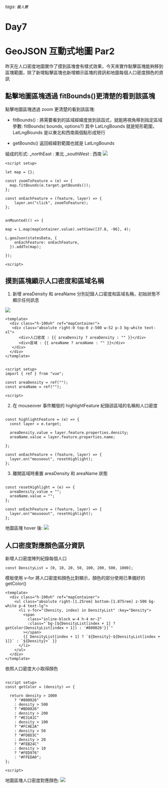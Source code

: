 ###### tags: `鐵人賽`

# Day7

# GeoJSON 互動式地圖 Par2

昨天在人口密度地圖實作了摸到區塊會有樣式效果，今天來實作點擊區塊能夠移到區塊範圍，除了新增點擊區塊也新增顯示區塊的資訊和地圖每個人口密度顏色的資訊

## 點擊地圖區塊透過 fitBounds()更清楚的看到該區塊

點擊地圖區塊透過 zoom 更清楚的看到該區塊:

- fitBounds() : 將需要看到的區域經緯度放到該函式，就能將視角移到指定區域
  參數:
  fitBounds(<LatLngBounds> bounds, <fitBounds options> options?)
  其中 LatLngBounds 就是矩形範圍，LatLngBounds 是以東北和西南兩個點形成矩行

- getBounds() 返回經緯對範圍也就是 LatLngBounds

組成的形式:
\_northEast : 東北
\_southWest : 西南
![](https://i.imgur.com/jB8lVvx.png)

```javascript!
<script setup>

let map = {};

const zoomToFeature = (e) => {
  map.fitBounds(e.target.getBounds());
};

const onEachFeature = (feature, layer) => {
    layer.on("click", zoomToFeature);
};


onMounted(() => {

map = L.map(mapContainer.value).setView([37.8, -96], 4);

L.geoJson(statesData, {
    onEachFeature: onEachFeature,
  }).addTo(map);

});

<script>
```

## 摸到區塊顯示人口密度和區域名稱

1. 新增 areaDensity 和 areaName 分別記錄人口密度和區域名稱，初始狀態不顯示任何訊息

![](https://i.imgur.com/GJZnwjX.png)

```htmlmixed!
<template>
  <div class="h-100vh" ref="mapContainer">
   <div class="absolute right-0 top-0 z-500 w-52 p-3 bg-white text-xl">
      <div>人口密度 : {{ areaDensity ? areaDensity : "" }}</div>
      <div>區域 : {{ areaName ? areaName : "" }}</div>
   </div>
  </div>
</template>

```

```javascript!

<script setup>
import { ref } from "vue";

const areaDensity = ref("");
const areaName = ref("");

<script>

```

2. 在 mouseover 事件觸發的 highlightFeature 紀錄該區域的名稱和人口密度

```javascript!

const highlightFeature = (e) => {
  const layer = e.target;

  areaDensity.value = layer.feature.properties.density;
  areaName.value = layer.feature.properties.name;

};

const onEachFeature = (feature, layer) => {
  layer.on("mouseout", resetHighlight);
};

```

3. 離開區域時重置 areaDensity 和 areaName 狀態

```javascript!

const resetHighlight = (e) => {
  areaDensity.value = "";
  areaName.value = "";
};

const onEachFeature = (feature, layer) => {
  layer.on("mouseout", resetHighlight);
};

```

地圖區塊 hover 後:
![](https://i.imgur.com/ikC5Q3J.png)

## 人口密度對應顏色區分資訊

新增人口密度陣列紀錄每個人口

```javascript!
const DensityList = [0, 10, 20, 50, 100, 200, 500, 1000];
```

模板使用 v-for 將人口密度和顏色比對顯示，顏色的部分使用已準備好的 getColor()

```htmlmixed!
<template>
  <div class="h-100vh" ref="mapContainer">
    <ul class="absolute right-[1.25rem] bottom-[1.875rem] z-500 bg-white p-4 text-lg">
      <li v-for="(Density, index) in DensityList" :key="Density">
        <span
          class="inline-block w-4 h-4 mr-2"
          :class="`bg-[${DensityList[index + 1] ? getColor(DensityList[index + 1]) : '#800026'}]`"
        ></span>
        {{ DensityList[index + 1] ? `${Density}-${DensityList[index + 1]}` : `${Density}+` }}
      </li>
    </ul>
  </div>
</template>
```

依照人口密度大小取得顏色

```javascript!

<script setup>
const getColor = (density) => {

  return density > 1000
    ? "#800026"
    : density > 500
    ? "#BD0026"
    : density > 200
    ? "#E31A1C"
    : density > 100
    ? "#FC4E2A"
    : density > 50
    ? "#FD8D3C"
    : density > 20
    ? "#FEB24C"
    : density > 10
    ? "#FED976"
    : "#FFEDA0";
};

<script>
```

地圖區塊人口密度對應顏色:
![](https://i.imgur.com/H0fNpjl.png)
